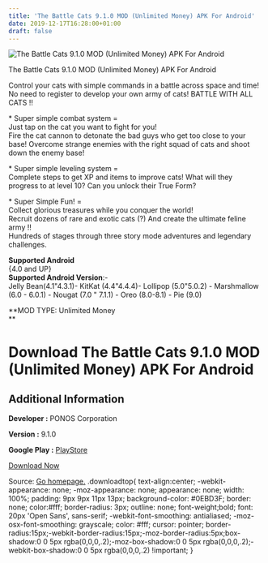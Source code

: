 ```yaml
---
title: 'The Battle Cats 9.1.0 MOD (Unlimited Money) APK For Android'
date: 2019-12-17T16:28:00+01:00
draft: false
---
```


![The Battle Cats 9.1.0 MOD (Unlimited Money) APK For Android](https://i0.wp.com/apkhome.net/wp-content/uploads/2019/12/The-Battle-Cats-9.1.0-MOD-Unlimited-Money.png "The Battle Cats 9.1.0 MOD (Unlimited Money) APK For Android")

  

The Battle Cats 9.1.0 MOD (Unlimited Money) APK For Android

Control your cats with simple commands in a battle across space and time! No need to register to develop your own army of cats! BATTLE WITH ALL CATS !!

\* Super simple combat system =  
Just tap on the cat you want to fight for you!  
Fire the cat cannon to detonate the bad guys who get too close to your base! Overcome strange enemies with the right squad of cats and shoot down the enemy base!

\* Super simple leveling system =  
Complete steps to get XP and items to improve cats! What will they progress to at level 10? Can you unlock their True Form?

\* Super Simple Fun! =  
Collect glorious treasures while you conquer the world!  
Recruit dozens of rare and exotic cats (?) And create the ultimate feline army !!  
Hundreds of stages through three story mode adventures and legendary challenges.

**Supported Android**  
{4.0 and UP}  
**Supported Android Version**:-  
Jelly Bean(4.1"4.3.1)- KitKat (4.4"4.4.4)- Lollipop (5.0"5.0.2) - Marshmallow (6.0 - 6.0.1) - Nougat (7.0 " 7.1.1) - Oreo (8.0-8.1) - Pie (9.0)

**MOD TYPE: Unlimited Money  
**

Download The Battle Cats 9.1.0 MOD (Unlimited Money) APK For Android
====================================================================

Additional Information
----------------------

**Developer :** PONOS Corporation

**Version :** 9.1.0

**Google Play :** [PlayStore](https://play.google.com/store/apps/details?id=jp.co.ponos.battlecatsen)

  

[Download Now](https://store4app.co/post/the-battle-cats-9-1-0-mod-unlimited-money-apk-for-android_1576595895)

  
Source: [Go homepage.](https://store4app.co/post/the-battle-cats-9-1-0-mod-unlimited-money-apk-for-android_1576595895) .downloadtop{ text-align:center; -webkit-appearance: none; -moz-appearance: none; appearance: none; width: 100%; padding: 9px 9px 11px 13px; background-color: #0EBD3F; border: none; color:#fff; border-radius: 3px; outline: none; font-weight;bold; font: 20px 'Open Sans', sans-serif; -webkit-font-smoothing: antialiased; -moz-osx-font-smoothing: grayscale; color: #fff; cursor: pointer; border-radius:15px;-webkit-border-radius:15px;-moz-border-radius:5px;box-shadow:0 0 5px rgba(0,0,0,.2);-moz-box-shadow:0 0 5px rgba(0,0,0,.2);-webkit-box-shadow:0 0 5px rgba(0,0,0,.2) !important; }